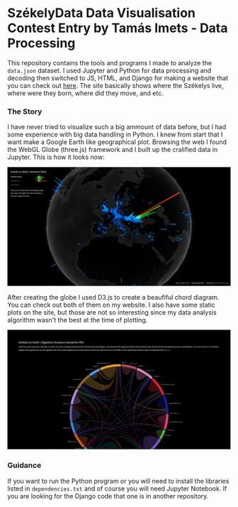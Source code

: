 # SzékelyData Data Visualisation Contest Entry by Tamás Imets - Data Processing

This repository contains the tools and programs I made to analyze the `data.json` dataset. I used Jupyter and Python for data processing and decoding then switched to JS, HTML, and Django for making a website that you can check out [here](http://imetomi.pythonanywhere.com). The site basically shows where the Székelys live, where were they born, where did they move, and etc. 

### The Story
I have never tried to visualize such a big ammount of data before, but I had some experience with big data handling in Python. I knew from start that I want make a Google Earth like geographical plot. Browsing the web I found the WebGL Globe (three.js) framework and I built up the cralified data in Jupyter. This is how it looks now: 

<img src="https://github.com/Imetomi/szekelydata-data-analysis/blob/master/earth.PNG">

After creating the globe I used D3.js to create a beaufiful chord diagram. You can check out both of them on my website. I also have some static plots on the site, but those are not so interesting since my data analysis algorithm wasn't the best at the time of plotting.  

<img src="https://github.com/Imetomi/szekelydata-data-analysis/blob/master/chord.PNG">

### Guidance

If you want to run the Python program or you will need to install the libraries listed in `dependencies.txt` and of course you will need Jupyter Notebook. If you are looking for the Django code that one is in another repository.

